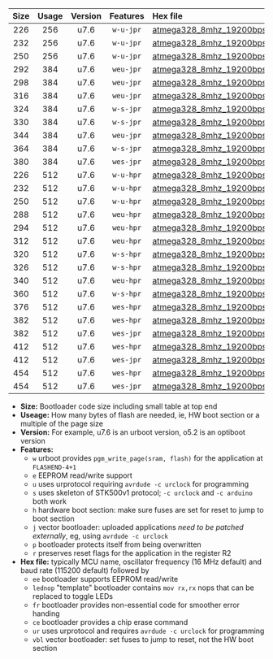 |Size|Usage|Version|Features|Hex file|
|:-:|:-:|:-:|:-:|:--|
|226|256|u7.6|`w-u-jpr`|[atmega328_8mhz_19200bps_ur_vbl.hex](https://raw.githubusercontent.com/stefanrueger/urboot/main//atmega328_8mhz_19200bps_ur_vbl.hex)|
|232|256|u7.6|`w-u-jpr`|[atmega328_8mhz_19200bps_lednop_ur_vbl.hex](https://raw.githubusercontent.com/stefanrueger/urboot/main//atmega328_8mhz_19200bps_lednop_ur_vbl.hex)|
|250|256|u7.6|`w-u-jpr`|[atmega328_8mhz_19200bps_lednop_fr_ur_vbl.hex](https://raw.githubusercontent.com/stefanrueger/urboot/main//atmega328_8mhz_19200bps_lednop_fr_ur_vbl.hex)|
|292|384|u7.6|`weu-jpr`|[atmega328_8mhz_19200bps_ee_ur_vbl.hex](https://raw.githubusercontent.com/stefanrueger/urboot/main//atmega328_8mhz_19200bps_ee_ur_vbl.hex)|
|298|384|u7.6|`weu-jpr`|[atmega328_8mhz_19200bps_ee_lednop_ur_vbl.hex](https://raw.githubusercontent.com/stefanrueger/urboot/main//atmega328_8mhz_19200bps_ee_lednop_ur_vbl.hex)|
|316|384|u7.6|`weu-jpr`|[atmega328_8mhz_19200bps_ee_lednop_fr_ur_vbl.hex](https://raw.githubusercontent.com/stefanrueger/urboot/main//atmega328_8mhz_19200bps_ee_lednop_fr_ur_vbl.hex)|
|324|384|u7.6|`w-s-jpr`|[atmega328_8mhz_19200bps_vbl.hex](https://raw.githubusercontent.com/stefanrueger/urboot/main//atmega328_8mhz_19200bps_vbl.hex)|
|330|384|u7.6|`w-s-jpr`|[atmega328_8mhz_19200bps_lednop_vbl.hex](https://raw.githubusercontent.com/stefanrueger/urboot/main//atmega328_8mhz_19200bps_lednop_vbl.hex)|
|344|384|u7.6|`weu-jpr`|[atmega328_8mhz_19200bps_ee_lednop_fr_ce_ur_vbl.hex](https://raw.githubusercontent.com/stefanrueger/urboot/main//atmega328_8mhz_19200bps_ee_lednop_fr_ce_ur_vbl.hex)|
|364|384|u7.6|`w-s-jpr`|[atmega328_8mhz_19200bps_lednop_fr_vbl.hex](https://raw.githubusercontent.com/stefanrueger/urboot/main//atmega328_8mhz_19200bps_lednop_fr_vbl.hex)|
|380|384|u7.6|`wes-jpr`|[atmega328_8mhz_19200bps_ee_vbl.hex](https://raw.githubusercontent.com/stefanrueger/urboot/main//atmega328_8mhz_19200bps_ee_vbl.hex)|
|226|512|u7.6|`w-u-hpr`|[atmega328_8mhz_19200bps_ur.hex](https://raw.githubusercontent.com/stefanrueger/urboot/main//atmega328_8mhz_19200bps_ur.hex)|
|232|512|u7.6|`w-u-hpr`|[atmega328_8mhz_19200bps_lednop_ur.hex](https://raw.githubusercontent.com/stefanrueger/urboot/main//atmega328_8mhz_19200bps_lednop_ur.hex)|
|250|512|u7.6|`w-u-hpr`|[atmega328_8mhz_19200bps_lednop_fr_ur.hex](https://raw.githubusercontent.com/stefanrueger/urboot/main//atmega328_8mhz_19200bps_lednop_fr_ur.hex)|
|288|512|u7.6|`weu-hpr`|[atmega328_8mhz_19200bps_ee_ur.hex](https://raw.githubusercontent.com/stefanrueger/urboot/main//atmega328_8mhz_19200bps_ee_ur.hex)|
|294|512|u7.6|`weu-hpr`|[atmega328_8mhz_19200bps_ee_lednop_ur.hex](https://raw.githubusercontent.com/stefanrueger/urboot/main//atmega328_8mhz_19200bps_ee_lednop_ur.hex)|
|312|512|u7.6|`weu-hpr`|[atmega328_8mhz_19200bps_ee_lednop_fr_ur.hex](https://raw.githubusercontent.com/stefanrueger/urboot/main//atmega328_8mhz_19200bps_ee_lednop_fr_ur.hex)|
|320|512|u7.6|`w-s-hpr`|[atmega328_8mhz_19200bps.hex](https://raw.githubusercontent.com/stefanrueger/urboot/main//atmega328_8mhz_19200bps.hex)|
|326|512|u7.6|`w-s-hpr`|[atmega328_8mhz_19200bps_lednop.hex](https://raw.githubusercontent.com/stefanrueger/urboot/main//atmega328_8mhz_19200bps_lednop.hex)|
|340|512|u7.6|`weu-hpr`|[atmega328_8mhz_19200bps_ee_lednop_fr_ce_ur.hex](https://raw.githubusercontent.com/stefanrueger/urboot/main//atmega328_8mhz_19200bps_ee_lednop_fr_ce_ur.hex)|
|360|512|u7.6|`w-s-hpr`|[atmega328_8mhz_19200bps_lednop_fr.hex](https://raw.githubusercontent.com/stefanrueger/urboot/main//atmega328_8mhz_19200bps_lednop_fr.hex)|
|376|512|u7.6|`wes-hpr`|[atmega328_8mhz_19200bps_ee.hex](https://raw.githubusercontent.com/stefanrueger/urboot/main//atmega328_8mhz_19200bps_ee.hex)|
|382|512|u7.6|`wes-hpr`|[atmega328_8mhz_19200bps_ee_lednop.hex](https://raw.githubusercontent.com/stefanrueger/urboot/main//atmega328_8mhz_19200bps_ee_lednop.hex)|
|382|512|u7.6|`wes-jpr`|[atmega328_8mhz_19200bps_ee_lednop_vbl.hex](https://raw.githubusercontent.com/stefanrueger/urboot/main//atmega328_8mhz_19200bps_ee_lednop_vbl.hex)|
|412|512|u7.6|`wes-hpr`|[atmega328_8mhz_19200bps_ee_lednop_fr.hex](https://raw.githubusercontent.com/stefanrueger/urboot/main//atmega328_8mhz_19200bps_ee_lednop_fr.hex)|
|412|512|u7.6|`wes-jpr`|[atmega328_8mhz_19200bps_ee_lednop_fr_vbl.hex](https://raw.githubusercontent.com/stefanrueger/urboot/main//atmega328_8mhz_19200bps_ee_lednop_fr_vbl.hex)|
|454|512|u7.6|`wes-hpr`|[atmega328_8mhz_19200bps_ee_lednop_fr_ce.hex](https://raw.githubusercontent.com/stefanrueger/urboot/main//atmega328_8mhz_19200bps_ee_lednop_fr_ce.hex)|
|454|512|u7.6|`wes-jpr`|[atmega328_8mhz_19200bps_ee_lednop_fr_ce_vbl.hex](https://raw.githubusercontent.com/stefanrueger/urboot/main//atmega328_8mhz_19200bps_ee_lednop_fr_ce_vbl.hex)|

- **Size:** Bootloader code size including small table at top end
- **Useage:** How many bytes of flash are needed, ie, HW boot section or a multiple of the page size
- **Version:** For example, u7.6 is an urboot version, o5.2 is an optiboot version
- **Features:**
  + `w` urboot provides `pgm_write_page(sram, flash)` for the application at `FLASHEND-4+1`
  + `e` EEPROM read/write support
  + `u` uses urprotocol requiring `avrdude -c urclock` for programming
  + `s` uses skeleton of STK500v1 protocol; `-c urclock` and `-c arduino` both work
  + `h` hardware boot section: make sure fuses are set for reset to jump to boot section
  + `j` vector bootloader: uploaded applications *need to be patched externally*, eg, using `avrdude -c urclock`
  + `p` bootloader protects itself from being overwritten
  + `r` preserves reset flags for the application in the register R2
- **Hex file:** typically MCU name, oscillator frequency (16 MHz default) and baud rate (115200 default) followed by
  + `ee` bootloader supports EEPROM read/write
  + `lednop` "template" bootloader contains `mov rx,rx` nops that can be replaced to toggle LEDs
  + `fr` bootloader provides non-essential code for smoother error handing
  + `ce` bootloader provides a chip erase command
  + `ur` uses urprotocol and requires `avrdude -c urclock` for programming
  + `vbl` vector bootloader: set fuses to jump to reset, not the HW boot section
